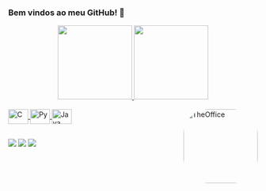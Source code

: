 ### Bem vindos ao meu GitHub! 👋

<div align="center">
  <a href="https://github.com/caiogodoyy">
  <img height="150em" src="https://github-readme-stats.vercel.app/api?username=caiogodoyy&show_icons=true&theme=tokyonight&include_all_commits=true&count_private=true"/>
  <img height="150em" src="https://github-readme-stats.vercel.app/api/top-langs/?username=caiogodoyy&layout=compact&langs_count=7&theme=tokyonight"/>
</div>
  
<div style="display: inline_block"><br>
  <img align="center" alt="C" height="30" width="40" src="https://cdn.jsdelivr.net/gh/devicons/devicon/icons/c/c-original.svg">
  <img align="center" alt="Py" height="30" width="40" src="https://cdn.jsdelivr.net/gh/devicons/devicon/icons/python/python-original.svg">
  <img align="center" alt="Java" height="30" width="40" src="https://cdn.jsdelivr.net/gh/devicons/devicon/icons/java/java-original.svg">
  <a href="https://www.google.com/search?q=the+office&oq=the+&aqs=edge.0.69i59j69i57j69i59j0i131i433i512j0i433i512j0i512l2j69i61j69i60.736j0j1&sourceid=chrome&ie=UTF-8">
  <img align="right" alt="TheOffice" height="150" style="border-radius:50px;" src="https://media.giphy.com/media/B9KKBuOIp4zqI7Cll0/giphy-downsized-large.gif">
</div>

##
  
<div> 
  <a href="https://www.instagram.com/caiogodoyy/" target="_blank"><img src="https://img.shields.io/badge/Instagram-E4405F?style=for-the-badge&logo=instagram&logoColor=white" target="_blank"></a>
  <a href="https://twitter.com/caiogodoyy_" target="_blank"><img src="https://img.shields.io/badge/Twitter-1DA1F2?style=for-the-badge&logo=twitter&logoColor=white" target="_blank"></a>
  <a href="" target="_blank"><img src="https://img.shields.io/badge/LinkedIn-0077B5?style=for-the-badge&logo=linkedin&logoColor=white" target="_blank"></a>
</div>
